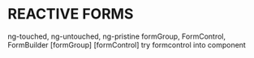 # REACTIVE FORMS
ng-touched, ng-untouched, ng-pristine
formGroup, FormControl, FormBuilder
[formGroup] [formControl]
try formcontrol into component